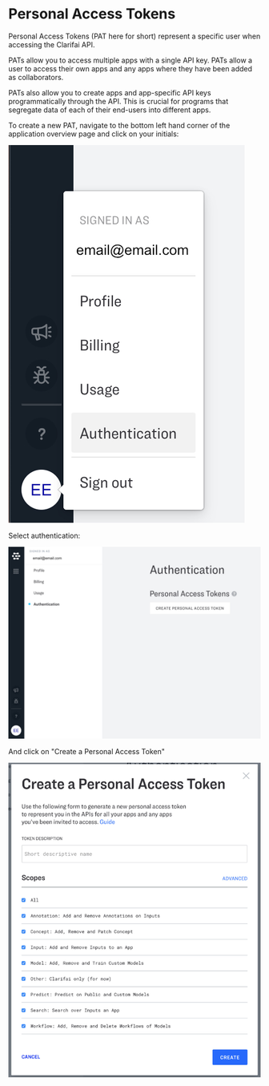 # Personal Access Tokens

Personal Access Tokens \(PAT here for short\) represent a specific user when accessing the Clarifai API.

PATs allow you to access multiple apps with a single API key. PATs allow a user to access their own apps and any apps where they have been added as collaborators.

PATs also allow you to create apps and app-specific API keys programmatically through the API. This is crucial for programs that segregate data of each of their end-users into different apps.

To create a new PAT, navigate to the bottom left hand corner of the application overview page and click on your initials:

![navigate-authentication](../../.gitbook/assets/navigate_authentication%20%282%29%20%282%29%20%283%29%20%284%29%20%284%29%20%283%29.jpg)

Select authentication:

![authentication-screen](../../.gitbook/assets/authentication_screen%20%282%29%20%282%29%20%283%29%20%284%29%20%284%29%20%282%29.jpg)

And click on "Create a Personal Access Token"

![create-pat](../../.gitbook/assets/create_pat%20%282%29%20%282%29%20%283%29%20%284%29%20%284%29%20%281%29.jpg)

